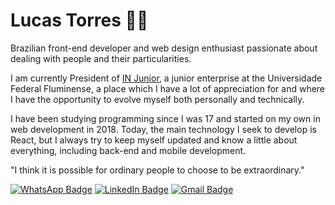 # Lucas Torres 👨‍💻

Brazilian front-end developer and web design enthusiast passionate about dealing with people and their particularities. 

I am currently President of [IN Junior](https://injunior.com.br/), a junior enterprise  at the Universidade Federal Fluminense, a place which I have a lot of appreciation for and where I have the opportunity to evolve myself both personally and technically.

I have been studying programming since I was 17 and started on my own in web development in 2018. Today, the main technology I seek to develop is React, but I always try to keep myself updated and know a little about everything, including back-end and mobile development.

"I think it is possible for ordinary people to choose to be extraordinary."

<!---
<details>
  <summary>📊 My GitHub Stats</summary>
  <br/>
  <img align="center" src="https://github-readme-stats.vercel.app/api?username=casteluc&theme=gotham&hide=issues&show_icons=true&layout=compact" />
</details>
--->

<!---
<details>
  <summary>🔥 Most Used Languages</summary>
  <br/>
  <img align="center" src="https://github-readme-stats.vercel.app/api/top-langs/?username=casteluc&layout=compact&theme=gotham" />
</details>
--->

[![WhatsApp Badge](https://img.shields.io/badge/WhatsApp-233233?style=for-the-badge&logo=whatsapp&logoColor=%2300FFCC)](https://wa.me/5521976229940) 
[![LinkedIn Badge](https://img.shields.io/badge/LinkedIn-233233?style=for-the-badge&logo=linkedin&logoColor=%2300FFCC)](https://www.linkedin.com/in/casteluc)
[![Gmail Badge](https://img.shields.io/badge/Gmail-233233?style=for-the-badge&logo=gmail&logoColor=%2300FFCC)](mailto:casteluc.dev@gmail.com)

